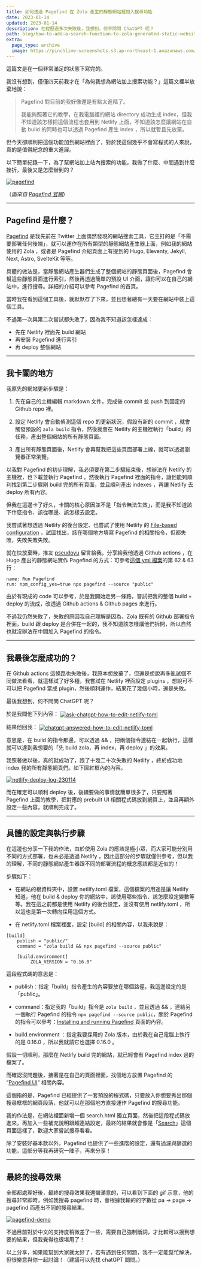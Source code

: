 ```yaml
---
title: 如何透過 Pagefind 在 Zola 產生的靜態網站裡加入搜尋功能
date: 2023-01-14
updated: 2023-01-14
description: 在經歷過多次失敗後，我想到，何不問問 ChatGPT 呢？
path: blog/how-to-add-a-search-function-to-zola-generated-static-websites-via-pagefind
extra:
  page_type: archive
  image: https://pinchlime-screenshots.s3.ap-northeast-1.amazonaws.com/pagefind_MyUsEp.webp
---
```


這篇文是在一個非常滿足的狀態下寫完的。

我沒有想到，僅僅四天前我才在「為何我想為網站加上搜索功能？」這篇文裡半放棄地說：

> Pagefind 對目前的我好像還是有點太進階了。
>
> 我能夠照著它的教學，在我電腦裡的網站 directory 成功生成 index，但我不知道該怎樣把這個流程也套用到 Netlify 上面，不知道該怎麼讓網站在自動 build 的同時也可以透過 Pagefind 產生 index ，所以就暫且先放棄。

但今天卻順利把這個功能加到網站裡面了，對於我這個幾乎不會寫程式的人來說，真的是值得紀念的重大進展。

以下簡單紀錄一下，為了幫網站加上站內搜索的功能，我做了什麼、中間遇到什麼挫折，最後又是怎麼辦到的？

<a href="https://pinchlime-screenshots.s3.ap-northeast-1.amazonaws.com/pagefind_MyUsEp.webp" data-fancybox data-caption="pagefind">
  <img src="https://pinchlime-screenshots.s3.ap-northeast-1.amazonaws.com/pagefind_MyUsEp.webp" loading="lazy" alt="pagefind" align="center" />
</a>

（_圖來自 [Pagefind 官網](https://pagefind.app/)_）


<!-- more -->

---

## Pagefind 是什麼？

[Pagefind](https://pagefind.app/) 是我先前在 Twitter 上面偶然發現的網站搜索工具，它主打的是「不需要部署任何後端」，就可以運作在所有類型的靜態網站產生器上面，例如我的網站使用的 Zola ，或者是 Pagefind 介紹頁面上有提到的 Hugo, Eleventy, Jekyll, Next, Astro, SvelteKit 等等。

具體的做法是，當靜態網站產生器們生成了整個網站的靜態頁面後，Pagefind 會幫這些靜態頁面進行索引，然後再透過簡單的預設 UI 介面，讓你可以在自己的網站中，進行搜尋。詳細的介紹可以參考 Pagefind 的首頁。

當時我在看到這個工具後，就默默存了下來，並且想著總有一天要在網站中裝上這個工具。

不過第一次與第二次嘗試都失敗了，因為我不知道該怎樣達成：

* 先在 Netlify 裡面先 build 網站
* 再安裝 Pagefind 進行索引
* 再 deploy 整個網站

---

## 我卡關的地方

我原先的網站更新步驟是：

1. 先在自己的主機編輯 markdown 文件，完成後 commit 並 push 到固定的 Github repo 裡。

2. 設定 Netlify 會自動偵測這個 repo 的更新狀況，假設有新的 commit ，就會觸發預設的 `zola build` 指令，然後就會在 Netlify 的主機裡執行「build」的任務，產出整個網站的所有靜態頁面。

3. 產出所有靜態頁面後，Netlify 會再幫我把這些頁面部署上線，就可以透過瀏覽器正常瀏覽。

以我對 Pagefind 的初步理解，我必須要在第二步驟結束後，想辦法在 Netlify 的主機裡，也下載並執行 Pagefind ，然後執行 Pagefind 裡面的指令，讓他能夠順利找到第二步驟剛 build 完的所有頁面，並且順利產出 indexes ，再讓 Netlify 去 deploy 所有內容。

但我在這邊卡了好久，卡關的核心原因並不是「指令無法生效」，而是我不知道該下什麼指令、該從哪邊、該怎樣去設定。

我嘗試著想透過 Netlify 的後台設定、也嘗試了使用 Netlify 的 [File-based configuration](https://docs.netlify.com/configure-builds/file-based-configuration/) ，試圖找出，該在哪個地方填寫 Pagefind 的相關指令，但都失敗，失敗失敗失敗。

就在快放棄時，推友 [pseudoyu](https://twitter.com/pseudo_yu) 留言給我，分享給我他透過 Github actions ，在 Hugo 產出的靜態網站實作 Pagefind 的方式：可參考[這個 yml 檔案](https://github.com/pseudoyu/yu-blog/blob/master/.github/workflows/deploy.yml)的第 62 & 63 行：

```
name: Run Pagefind
run: npm_config_yes=true npx pagefind --source "public"
```

由於有現成的 code 可以參考，於是我開始走另一條路，嘗試把我的整個 build \+ deploy 的流成，改透過 Github actions & Github pages 來進行。

不過我仍然失敗了，失敗的原因我自己理解是因為，Zola 既有的 Github 部署指令裡面，build 跟 deploy 是合併在一起的，我不知道該怎樣講他們拆開，所以自然也就沒辦法在中間加入 Pagefind 的指令。

---

## 我最後怎麼成功的？

在 Github actions 這條路也失敗後，我原本想放棄了，但還是想說再多亂試個不同做法看看，就這樣試了好多種，我嘗試在 Netlify 裡面設定 plugins ，想說可不可以把 Pagefind 當成 plugin，然後順利運作，結果花了幾個小時，還是失敗。

最後我想到，何不問問 ChatGPT 呢？

於是我問他下列內容：
<a href="https://pinchlime-screenshots.s3.ap-northeast-1.amazonaws.com/ask-chatgpt-how-to-edit-netlify-toml_sfSs5D.webp" data-fancybox data-caption="ask-chatgpt-how-to-edit-netlify-toml">
  <img src="https://pinchlime-screenshots.s3.ap-northeast-1.amazonaws.com/ask-chatgpt-how-to-edit-netlify-toml_sfSs5D.webp" loading="lazy" alt="ask-chatgpt-how-to-edit-netlify-toml" align="center" />
</a>


結果他回我：
<a href="https://pinchlime-screenshots.s3.ap-northeast-1.amazonaws.com/chatgpt-answered-how-to-edit-netlify-toml_gtmRXN.webp" data-fancybox data-caption="chatgpt-answered-how-to-edit-netlify-toml">
  <img src="https://pinchlime-screenshots.s3.ap-northeast-1.amazonaws.com/chatgpt-answered-how-to-edit-netlify-toml_gtmRXN.webp" loading="lazy" alt="chatgpt-answered-how-to-edit-netlify-toml" align="center" />
</a>

意思是，在 build 的指令那邊，可以透過 && ，把兩個指令連結在一起執行，這樣就可以達到我想要的「先 build zola，再 index，再 deploy 」的效果。



我照著做以後，真的就成功了，跑了十幾二十次失敗的 Netlify ，終於成功地 index 我的所有靜態網頁們。如下圖紅框內的內容。

<a href="https://pinchlime-screenshots.s3.ap-northeast-1.amazonaws.com/netlify-deploy-log-230114_dUOrSs.webp" data-fancybox data-caption="netlify-deploy-log-230114">
  <img src="https://pinchlime-screenshots.s3.ap-northeast-1.amazonaws.com/netlify-deploy-log-230114_dUOrSs.webp" loading="lazy" alt="netlify-deploy-log-230114" align="center" />
</a>

而在確定可以順利 deploy 後，後續要做的事情就簡單很多了，只要照著 Pagefind 上面的教學，把對應的 prebuilt UI 相關程式碼放到網頁上，並且再額外設定一些內容，就順利完成了。

---

## 具體的設定與執行步驟

在這邊也分享一下我的作法，由於使用 Zola 的應該是極小眾，而大家可能分別用不同的方式部署，也未必是透過 Netlify ，因此這部分的步驟就僅供參考，但以我的理解，不同的靜態網站產生器跟不同的部署流程的概念應該都是近似的！


步驟如下：

* 在網站的根資料夾中，設置 netlify.toml 檔案，這個檔案的用途是讓 Netlify 知道，他在 build & deploy 你的網站中，該使用哪些指令、該怎麼設定變數等等。我在這之前都是使用 Netlify 的後台設定，並沒有使用 netlify.toml ，所以這也是第一次轉向採用這個方式。

* 在 netlify.toml 檔案裡面，設定 \[build\] 的相關內容，以我來說是：

```
[build]
    publish = "public/"
    command = "zola build && npx pagefind --source public"

    [build.environment]
         ZOLA_VERSION = "0.16.0"
```

這段程式碼的意思是：

* publish：指定「build」指令產生的內容要放在哪個路徑，我這邊設定的是「public」。

* command：指定我的「build」指令是 `zola build` ，並且透過 && ，連結另一個執行 Pagefind 的指令 `npx pagefind --source public`，關於 Pagefind 的指令可以參考：[Installing and running Pagefind](https://pagefind.app/docs/installation/) 頁面的內容。

* build.environment ：指定我要採用的 Zola 版本，由於我在自己電腦上執行的是 0.16.0 ，所以我就請它也選擇 0.16.0 。

假設一切順利，那麼在 Netlify build 完的網站，就已經會有 Pagefind index 過的檔案了。

而確認沒問題後，接著是在自己的頁面裡面，找個地方放置 Pagefind 的 “[Pagefind UI](https://pagefind.app/docs/ui/)” 相關內容。

這個指的是，Pagefind 已經提供了一套預設的程式碼，只要放入你想要秀出那個搜尋框框的網頁段落，他就可以在那個地方直接運作 Pagefind 的搜尋功能。

我的作法是，在網站裡面新增一個 search.html 獨立頁面，然後把這段程式碼放進來，再加入一些補充說明跟超連結設定，最終的結果就會像是「[Search](/search)」這個頁面這樣了，歡迎大家嘗試搜尋看看。

除了安裝好基本款以外，Pagefind 也提供了一些進階的設定，還有過濾與篩選的功能，這部分等我再研究一陣子，再來分享！

---

## 最終的搜尋效果

全部都處理好後，最終的搜尋效果我還蠻滿意的，可以看到下面的 gif 示意，他的搜尋非常即時，例如我搜尋 pagefind 時，會根據我輸的的字數從 pa → page → pagefind 而產出不同的搜尋結果。

<a href="https://pinchlime-screenshots.s3.ap-northeast-1.amazonaws.com/pagefind-demo_hkBkdd.gif" data-fancybox data-caption="pagefind-demo">
  <img src="https://pinchlime-screenshots.s3.ap-northeast-1.amazonaws.com/pagefind-demo_hkBkdd.gif" loading="lazy" alt="pagefind-demo" align="center" />
</a>

不過目前對於中文的支持度稍微差了一些，需要自己強制斷詞，才比較可以搜到想要的結果，但我覺得也很堪用了！

以上分享，如果能幫到大家就太好了，若有遇到任何問題，我不一定能幫忙解決，但很樂意與你一起討論！（建議可以先找 chatGPT 問問。）